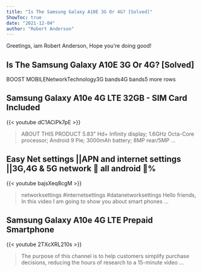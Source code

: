 ```yaml
---
title: "Is The Samsung Galaxy A10E 3G Or 4G? [Solved]"
ShowToc: true 
date: "2021-12-04"
author: "Robert Anderson" 
---
```


Greetings, iam Robert Anderson, Hope you're doing good!
## Is The Samsung Galaxy A10E 3G Or 4G? [Solved]
BOOST MOBILENetworkTechnology3G bands4G bands5 more rows

## Samsung Galaxy A10e 4G LTE   32GB - SIM Card Included
{{< youtube dC1ACiPk7pE >}}
>ABOUT THIS PRODUCT 5.83" Hd+ Infinity display; 1.6GHz Octa-Core processor; Android 9 Pie; 3000mAh battery; 8MP rear/5MP ...

## Easy Net settings ||APN and internet settings ||3G,4G & 5G network 📲 all android 💯%
{{< youtube bajsXeq8cgM >}}
>networksettings #internetsettings #datanetworksettings Hello friends, In this video I am going to show you about smart phones ...

## Samsung Galaxy A10e 4G LTE Prepaid Smartphone
{{< youtube 2TXcXRL210s >}}
>The purpose of this channel is to help customers simplify purchase decisions, reducing the hours of research to a 15-minute video ...

